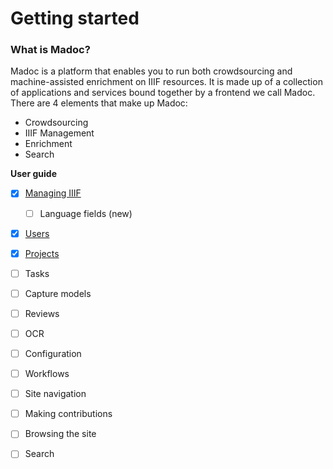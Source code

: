 # Getting started

### **What is Madoc?**

Madoc is a platform that enables you to run both crowdsourcing and machine-assisted enrichment on IIIF resources. It is made up of a collection of applications and services bound together by a frontend we call Madoc. There are 4 elements that make up Madoc:

* Crowdsourcing
* IIIF Management
* Enrichment
* Search

**User guide**

* [x] [Managing IIIF](user-guide/managing-iiif/)
  * [ ] Language fields \(new\)
* [x] [Users](user-guide/users.md)
* [x] [Projects](user-guide/projects/)
* [ ] Tasks
* [ ] Capture models
* [ ] Reviews
* [ ] OCR
* [ ] Configuration
* [ ] Workflows
* [ ] Site navigation
* [ ] Making contributions
* [ ] Browsing the site
* [ ] Search



